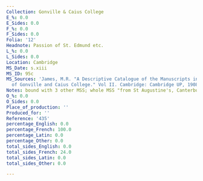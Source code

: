 ```yaml
---
Collection: Gonville & Caius College
E_%: 0.0
E_Sides: 0.0
F_%: 0.0
F_Sides: 0.0
Folia: '12'
Headnote: Passion of St. Edmund etc.
L_%: 0.0
L_Sides: 0.0
Location: Cambridge
MS_Date: s.xiii
MS_ID: 95c
MS_Sources: 'James, M.R. "A Descriptive Catalogue of the Manuscripts in the Library
  of Gonville and Caius College." Vol II. Cambridge: Cambridge UP, 1908.'
Notes: bound with 3 other MSS; whole MSS "from St Augustine's, Canterbury"
O_%: 0.0
O_Sides: 0.0
Place_of_production: ''
Produced_for: ''
Reference: '435'
percentage_English: 0.0
percentage_French: 100.0
percentage_Latin: 0.0
percentage_Other: 0.0
total_sides_English: 0.0
total_sides_French: 24.0
total_sides_Latin: 0.0
total_sides_Other: 0.0

---
```


